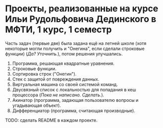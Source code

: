 # Проекты, реализованные на курсе Ильи Рудольфовича Дединского в МФТИ, 1 курс, 1 семестр

Часть задач (первые две) была задана ещё на летней школе (хотя некоторые могли получить и "Онегина", если сделали строковые функции) (*Да? Уточнить.*), потом решения улучшались.

1. Программа, решающая квадратные уравнения.
1. Строковые функции.
1. Сортировка строк ("Онегин").
1. Стек с защитой от повреждения данных.
1. Виртуальная машина со своей системой команд.
1. Двусвязный список с локальностью для попадания в кеш процессора (*Пока не написано. Сделать.*).
1. Акинатор (программа, задающая пользователю вопросы и угадывающая объект).
1. Дифференциатор (программа, считающая производные).

TODO: сделать README в каждом проекте.
